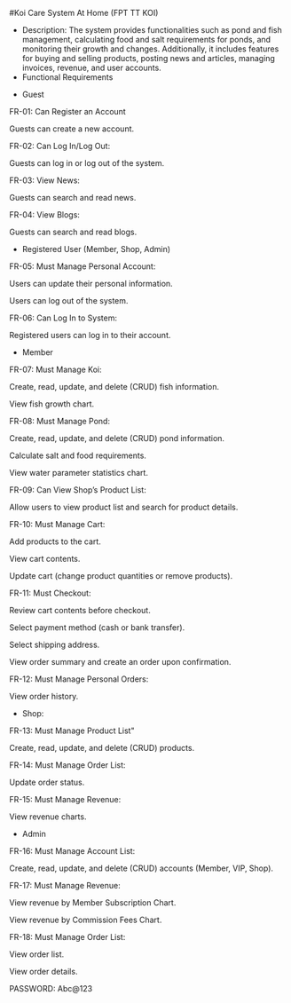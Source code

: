 #Koi Care System At Home (FPT TT KOI)
- Description: The system provides functionalities such as pond and fish management, calculating food and salt requirements for ponds, and monitoring their growth and changes. Additionally, it includes features for buying and selling products, posting news and articles, managing invoices, revenue, and user accounts. 
- Functional Requirements

+ Guest

FR-01: Can Register an Account

Guests can create a new account.

FR-02: Can Log In/Log Out:

Guests can log in or log out of the system.

FR-03: View News:

Guests can search and read news.

FR-04: View Blogs:

Guests can search and read blogs.

+ Registered User (Member, Shop, Admin)

FR-05: Must Manage Personal Account:

Users can update their personal information.

Users can log out of the system.

FR-06: Can Log In to System:

Registered users can log in to their account.

+ Member

FR-07: Must Manage Koi:

Create, read, update, and delete (CRUD) fish information.

View fish growth chart.

FR-08: Must Manage Pond:

Create, read, update, and delete (CRUD) pond information.

Calculate salt and food requirements.

View water parameter statistics chart.

FR-09: Can View Shop’s Product List:

Allow users to view product list and search for product details.

FR-10: Must Manage Cart:

Add products to the cart.

View cart contents.

Update cart (change product quantities or remove products).

FR-11: Must Checkout:

Review cart contents before checkout.

Select payment method (cash or bank transfer).

Select shipping address.

View order summary and create an order upon confirmation.

FR-12: Must Manage Personal Orders:

View order history.

+ Shop:

FR-13: Must Manage Product List"

Create, read, update, and delete (CRUD) products.

FR-14: Must Manage Order List:

Update order status.

FR-15: Must Manage Revenue:


View revenue charts.

+ Admin

FR-16: Must Manage Account List:

Create, read, update, and delete (CRUD) accounts (Member, VIP, Shop).

FR-17: Must Manage Revenue:

View revenue by Member Subscription Chart.

View revenue by Commission Fees Chart.

FR-18: Must Manage Order List:

View order list.

View order details.

PASSWORD: Abc@123
